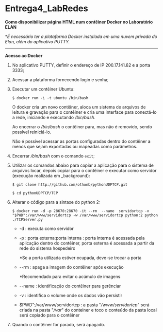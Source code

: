 # Entrega4_LabRedes

**Como disponibilizar página HTML num contêiner Docker no Laboratório ELAN**

*_É necessário ter a plataforma Docker instalada em uma nuvem privada do Elan, além do aplicativo PUTTY._

---
**Acesso ao Docker** 

1. No aplicativo PUTTY, definir o endereço de IP 200.17.141.82 e a porta 3333;
2. Acessar a plataforma fornecendo login e senha;
3. Executar um contêiner Ubuntu: 

    ` $ docker run -i -t ubuntu /bin/bash `
    
    O docker cria um novo contêiner, aloca um sistema de arquivos de leitura e gravação para o contêiner e cria uma interface para conectá-lo a rede, iniciando e executando _/bin/bash_.
    
    Ao encerrar o _/bin/bash_ o contêiner para, mas não é removido, sendo possível reiniciá-lo.
    
    Não é possível acessar as portas configuradas dentro do contêiner a menos que sejam exportadas ou mapeadas como parâmetros.

4. Encerrar _/bin/bash_ com o comando ` exit `;
5. Utilizar os comandos abaixo para copiar a aplicação para o sistema de arquivos locar, depois copiar para o contêiner e executar como servidor (execução realizada em _background):

    ` $ git clone http://github.com/othonb/pythonUDPTCP.git ` 
    
    ` $ cd pythonUDPTCP/TCP ` 
    
6. Alterar o código para a sintaxe do python 2:

    ` $ docker run -d -p 28670:28670 -it --rm  --name  servidortcp -v "$PWD":/var/www/servidortcp -w /var/www/servidortcp python:2 python ./TCPServer.py ` 
    
    - -d : executa como servidor
    - -p : porta externa:porta interna : porta interna é acessada pela aplicação dentro do contêiner, porta externa é acessada a partir da rede do sistema hospedeiro
    
      *Se a porta utilizada estiver ocupada, deve-se trocar a porta
      
    - --rm : apaga a imagem do contêiner após execução
    
      *Recomendado para evitar o acúmulo de imagens
      
    - --name : identificação do contêiner para gerênciar
    - -v : identifica o volume onde os dados vão persistir
    - $PWD":/var/www/servidortcp : a pasta "_/www/servidortcp_" será criada na pasta "_/var_" do conteiner e toco o conteúdo da pasta local será copiado para o contêiner
    
7. Quando o contêiner for parado, será apagado.
